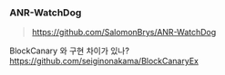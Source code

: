 


### ANR-WatchDog

> https://github.com/SalomonBrys/ANR-WatchDog


BlockCanary 와 구현 차이가 있나?
https://github.com/seiginonakama/BlockCanaryEx 




<!--stackedit_data:
eyJoaXN0b3J5IjpbLTIxMjg1NjUzODksMjEzOTM4Nzc3MV19
-->